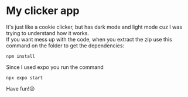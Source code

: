# My clicker app
It's just like a cookie clicker, but has dark mode and light mode cuz I was trying to understand how it works. </br>
If you want mess up with the code, when you extract the zip use this command on the folder to get the dependencies:
````
npm install
````
Since I used expo you run the command
```
npx expo start
```
Have fun!😉
